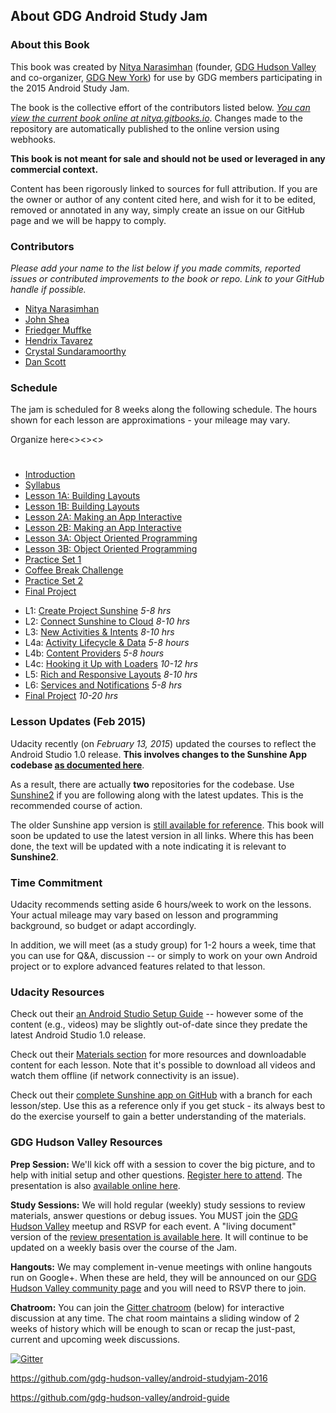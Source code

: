 
## About GDG Android Study Jam

### **About this Book**
This book was created by [Nitya Narasimhan](http://www.google.com/+NityaNarasimhan) (founder, [GDG Hudson Valley](http://www.meetup.com/gdg-hudson-valley/) and co-organizer, [GDG New York](http://www.meetup.com/NYC-GDG/)) for use by GDG members participating in the 2015 Android Study Jam.

The book is the collective effort of the contributors listed below. [*You can view the current book online at nitya.gitbooks.io*](http://nitya.gitbooks.io/gdg-android-study-jam-guide/). Changes made to the repository are automatically published to the online version using webhooks.

**This book is not meant for sale and should not be used or leveraged in any commercial context.**

Content has been rigorously linked to sources for full attribution. If you are the owner or author of any content cited here, and wish for it to be edited, removed or annotated in any way, simply create an issue on our GitHub page and we will be happy to comply.

### **Contributors**

*Please add your name to the list below if you made commits, reported issues or contributed improvements to the book or repo. Link to your GitHub handle if possible.*

* [Nitya Narasimhan](https://github.com/nitya)
* [John Shea](https://github.com/johnshea)
* [Friedger Muffke](https://github.com/friedger)
* [Hendrix Tavarez](https://github.com/lockerfish)
* [Crystal Sundaramoorthy](https://github.com/crystalsundara)
* [Dan Scott](https://github.com/dbs)


### **Schedule**

The jam is scheduled for 8 weeks along the following schedule. The hours shown for each lesson are approximations - your mileage may vary.

Organize here<><><>

# 

- [Introduction](README.md)
- [Syllabus](syllabus.md)
- [Lesson 1A: Building Layouts](lessons/1a_building_layouts.md)
- [Lesson 1B: Building Layouts](lessons/1b_building_layouts.md)
- [Lesson 2A: Making an App Interactive](lessons/2a_making_an_app_interactive.md)
- [Lesson 2B: Making an App Interactive](lessons/2b_making_an_app_interactive.md)
- [Lesson 3A: Object Oriented Programming](lessons/3a_object_oriented_programming.md)
- [Lesson 3B: Object Oriented Programming](lessons/3b_object_oriented_programming.md)
- [Practice Set 1](lessons/practice_set_1.md)
- [Coffee Break Challenge](lessons/coffee_break_challenge.md)
- [Practice Set 2](lessons/practice_set_2.md)
- [Final Project](lessons/final_project.md)

* L1: [Create Project Sunshine](https://www.udacity.com/course/viewer#!/c-ud853/l-1395568821) *5-8 hrs*
* L2: [Connect Sunshine to Cloud](https://www.udacity.com/course/viewer#!/c-ud853/l-1469948762) *8-10 hrs*
* L3: [New Activities & Intents](https://www.udacity.com/course/viewer#!/c-ud853/l-1474559101) *8-10 hrs*
* L4a: [Activity Lifecycle & Data](https://www.udacity.com/course/viewer#!/c-ud853/l-1639338560) *5-8 hours*
* L4b: [Content Providers](https://www.udacity.com/course/viewer#!/c-ud853/l-3599339441) *5-8 hours*
* L4c: [Hooking it Up with Loaders](https://www.udacity.com/course/viewer#!/c-ud853/l-3681658545) *10-12 hrs*
* L5: [Rich and Responsive Layouts](https://www.udacity.com/course/viewer#!/c-ud853/l-1623168625) *8-10 hrs*
* L6: [Services and Notifications](https://www.udacity.com/course/viewer#!/c-ud853/l-1614738811) *5-8 hrs*
* [Final Project](https://www.udacity.com/course/viewer#!/c-ud853/l-1938208734) *10-20 hrs*

### **Lesson Updates (Feb 2015)**
Udacity recently (on *February 13, 2015*) updated the courses to reflect the Android Studio 1.0 release. **This involves changes to the Sunshine App codebase [as documented here](https://docs.google.com/document/d/193xJb_OpcNCqgquMhxPrMh05IEYFXQqt0S6-6YK8gBw/pub)**.

As a result, there are actually **two** repositories for the codebase. Use[ Sunshine2](https://github.com/udacity/Sunshine-Version-2) if you are following along with the latest updates. This is the recommended course of action.

The older Sunshine app version is [still available for reference](https://github.com/udacity/Sunshine). This book will soon be updated to use the latest version in all links. Where this has been done, the text will be updated with a note indicating it is relevant to **Sunshine2**.

### **Time Commitment**

Udacity recommends setting aside 6 hours/week to work on the lessons. Your actual mileage may vary based on lesson and programming background, so budget or adapt accordingly.

In addition, we will meet (as a study group) for 1-2 hours a week, time that you can use for Q&A, discussion -- or simply to work on your own Android project or to explore advanced features related to that lesson.


### Udacity Resources

Check out their [an Android Studio Setup Guide](https://storage.googleapis.com/supplemental_media/udacityu/1395568821/AndroidStudioSetupGuide.pdf) -- however some of the content (e.g., videos) may be slightly out-of-date since they predate the latest Android Studio 1.0 release.

Check out their [Materials section](https://www.udacity.com/wiki/ud853) for more resources and downloadable content for each lesson. Note that it's possible to download all videos and watch them offline (if network connectivity is an issue).

Check out their [complete Sunshine app on GitHub](https://github.com/udacity/Sunshine) with a branch for each lesson/step. Use this as a reference only if you get stuck - its always best to do the exercise yourself to gain a better understanding of the materials.

### GDG Hudson Valley Resources

**Prep Session:** We'll kick off with a session to cover the big picture, and to help with initial setup and other questions. [Register here to attend](http://www.meetup.com/gdg-hudson-valley/events/219282068/). The presentation is also [available online here](http://bit.ly/androidjamprep).

**Study Sessions:** We will hold regular (weekly) study sessions to review materials, answer questions or debug issues. You MUST join the [GDG Hudson Valley](http://www.meetup.com/gdg-hudson-valley/) meetup and RSVP for each event. A "living document" version of the [review presentation is available here](http://bit.ly/gdghv-session1). It will continue to be updated on a weekly basis over the course of the Jam.

**Hangouts:** We may complement in-venue meetings with online hangouts run on Google+. When these are held, they will be announced on our [GDG Hudson Valley community page](https://plus.google.com/u/0/b/116637480947982055865/communities/102846463613728256642) and you will need to RSVP there to join.

**Chatroom:** You can join the [Gitter chatroom](https://gitter.im/gdg-hudson-valley/android-guide) (below) for interactive discussion at any time. The chat room maintains a sliding window of 2 weeks of history which will be enough to scan or recap the just-past, current and upcoming week discussions.

[![Gitter](https://badges.gitter.im/Join%20Chat.svg)](https://gitter.im/gdg-hudson-valley/android-guide?utm_source=badge&utm_medium=badge&utm_campaign=pr-badge&utm_content=badge)



https://github.com/gdg-hudson-valley/android-studyjam-2016

https://github.com/gdg-hudson-valley/android-guide